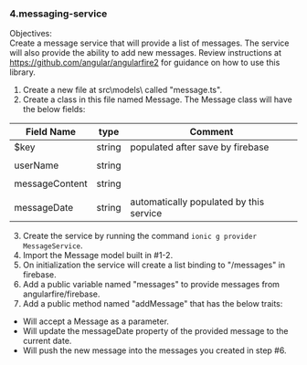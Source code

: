 ### 4.messaging-service

Objectives:  
Create a message service that will provide a list of messages.  The service will also provide the ability to add new messages.  Review instructions at https://github.com/angular/angularfire2 for guidance on how to use this library.

1. Create a new file at src\models\ called "message.ts".  
2. Create a class in this file named Message.  The Message class will have the below fields:

| Field Name     | type   | Comment                                 |
|----------------|--------|-----------------------------------------|
| $key           | string | populated after save by firebase        |
|                |        |                                         |
| userName       | string |                                         |
|                |        |                                         |
| messageContent | string |                                         |
|                |        |                                         |
| messageDate    | string | automatically populated by this service |

3. Create the service by running the command `ionic g provider MessageService`.
4. Import the Message model built in #1-2.
5. On initialization the service will create a list binding to "/messages" in firebase.
6. Add a public variable named "messages" to provide messages from angularfire/firebase.
7. Add a public method named "addMessage" that has the below traits:
  - Will accept a Message as a parameter.
  - Will update the messageDate property of the provided message to the current date.
  - Will push the new message into the messages you created in step #6.
